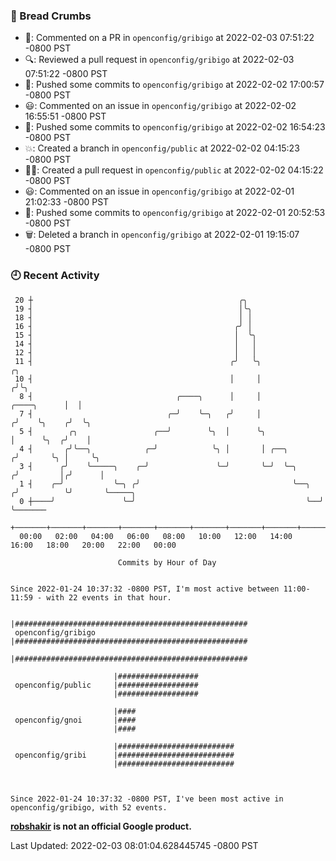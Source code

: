 ### 🍞 Bread Crumbs

 * 💬: Commented on a PR in  `openconfig/gribigo` at 2022-02-03 07:51:22 -0800 PST
 * 🔍: Reviewed a pull request in  `openconfig/gribigo` at 2022-02-03 07:51:22 -0800 PST
 * 🚢: Pushed some commits to `openconfig/gribigo` at 2022-02-02 17:00:57 -0800 PST
 * 😃: Commented on an issue in `openconfig/gribigo` at 2022-02-02 16:55:51 -0800 PST
 * 🚢: Pushed some commits to `openconfig/gribigo` at 2022-02-02 16:54:23 -0800 PST
 * 💥: Created a branch in `openconfig/public` at 2022-02-02 04:15:23 -0800 PST
 * ✍🏼: Created a pull request in `openconfig/public` at 2022-02-02 04:15:22 -0800 PST
 * 😃: Commented on an issue in `openconfig/gribigo` at 2022-02-01 21:02:33 -0800 PST
 * 🚢: Pushed some commits to `openconfig/gribigo` at 2022-02-01 20:52:53 -0800 PST
 * 🗑: Deleted a branch in `openconfig/gribigo` at 2022-02-01 19:15:07 -0800 PST

### 🕘 Recent Activity
```
 20 ┼                                              ╭╮
 19 ┤                                              │╰╮
 18 ┤                                              │ │
 16 ┤                                             ╭╯ │
 15 ┤                                             │  ╰╮
 14 ┤                                             │   │
 12 ┤                                             │   │
 11 ┤                                            ╭╯   ╰╮                              ╭╮
 10 ┤                                            │     │                             ╭╯╰╮
  8 ┤                                ╭────╮      │     │                 ╭────╮      │  │
  7 ┤                              ╭─╯    ╰─╮   ╭╯     │                ╭╯    ╰╮    ╭╯  ╰╮
  5 ┤        ╭╮                 ╭──╯        ╰╮  │      ╰╮               │      ╰╮  ╭╯    │
  4 ┤       ╭╯╰──╮            ╭─╯            ╰╮ │       │ ╭──╮         ╭╯       ╰╮ │     ╰╮
  3 ┤      ╭╯    ╰─────╮    ╭─╯               ╰─╯       ╰─╯  ╰─╮      ╭╯         │╭╯      │
  1 ┤    ╭─╯           ╰─╮ ╭╯                                  ╰──╮  ╭╯          ╰╯       ╰─────╮
  0 ┼────╯               ╰─╯                                      ╰──╯                          ╰───────
    +───────+───────+───────+───────+───────+───────+───────+───────+───────+───────+───────+───────+────
  00:00   02:00   04:00   06:00   08:00   10:00   12:00   14:00   16:00   18:00   20:00   22:00   00:00   

						Commits by Hour of Day


Since 2022-01-24 10:37:32 -0800 PST, I'm most active between 11:00-11:59 - with 22 events in that hour.

```



```
                       |####################################################
 openconfig/gribigo    |####################################################
                       |####################################################

                       |##################
 openconfig/public     |##################
                       |##################

                       |####
 openconfig/gnoi       |####
                       |####

                       |##########################
 openconfig/gribi      |##########################
                       |##########################



Since 2022-01-24 10:37:32 -0800 PST, I've been most active in openconfig/gribigo, with 52 events.

```
**[robshakir](mailto:robjs@google.com) is not an official Google product.**  


Last Updated: 2022-02-03 08:01:04.628445745 -0800 PST

